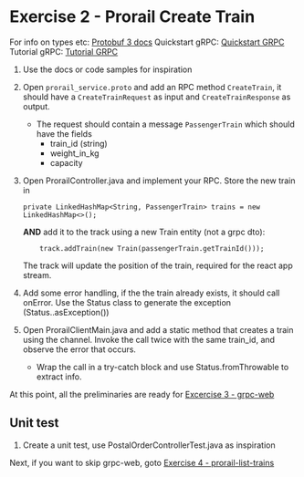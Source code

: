 # Exercise 2 - Prorail Create Train

For info on types etc: [Protobuf 3 docs](https://developers.google.com/protocol-buffers/docs/proto3)
Quickstart gRPC: [Quickstart GRPC](https://grpc.io/docs/quickstart/java.html)
Tutorial gRPC: [Tutorial GRPC](https://grpc.io/docs/tutorials/basic/java.html)

1. Use the docs or code samples for inspiration

1. Open `prorail_service.proto` and add an RPC method `CreateTrain`, it should have
   a `CreateTrainRequest` as input and `CreateTrainResponse` as output. 
    
    * The request should contain a message `PassengerTrain` which should have the fields
      - train_id (string)
      - weight_in_kg
      - capacity

1. Open ProrailController.java and implement your RPC. Store the new train in 
    ```
    private LinkedHashMap<String, PassengerTrain> trains = new LinkedHashMap<>();
    ```
    
    **AND** add it to the track using a new Train entity (not a grpc dto):
    ```
        track.addTrain(new Train(passengerTrain.getTrainId()));
    ``` 
    
    The track will update the position of the train, required for the react app stream.
         
1. Add some error handling, if the the train already exists, it should call onError. 
   Use the Status class to generate the exception (Status.<TYPE>.asException())
   
1. Open ProrailClientMain.java and add a static method that creates a train using the channel.
   Invoke the call twice with the same train_id, and observe the error that occurs.
   
    * Wrap the call in a try-catch block and use Status.fromThrowable to extract info.
    
At this point, all the preliminaries are ready for [Excercise 3 - grpc-web](EXERCISE-3-grpc-web.md)

## Unit test

1. Create a unit test, use PostalOrderControllerTest.java as inspiration

Next, if you want to skip grpc-web, goto [Exercise 4 - prorail-list-trains](EXERCISE-4-prorail-list-trains.md)